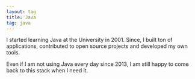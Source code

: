 ```yaml
---
layout: tag
title: Java
tag: java
---
```


I started learning Java at the University in 2001. Since, I built ton of applications, contributed to open source projects and developed my own tools.

Even if I am not using Java every day since 2013, I am still happy to come back to this stack when I need it.